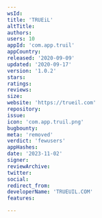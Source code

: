 ```yaml
---
wsId: 
title: 'TRUEiL'
altTitle: 
authors: 
users: 10
appId: 'com.app.truil'
appCountry: 
released: '2020-09-09'
updated: '2020-09-17'
version: '1.0.2'
stars: 
ratings: 
reviews: 
size: 
website: 'https://trueil.com'
repository: 
issue: 
icon: 'com.app.truil.png'
bugbounty: 
meta: 'removed'
verdict: 'fewusers'
appHashes: 
date: '2023-11-02'
signer: 
reviewArchive: 
twitter: 
social: 
redirect_from: 
developerName: 'TRUEUIL.COM'
features: 

---
```


